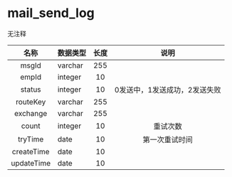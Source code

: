 # mail_send_log

无注释


| 名称 | 数据类型 | 长度  |  说明 |
| :--: | :--- | :------: |  :----: |
|msgId | varchar| 255 |     |
|empId | integer| 10 |     |
|status | integer| 10 |    0发送中，1发送成功，2发送失败 |
|routeKey | varchar| 255 |     |
|exchange | varchar| 255 |     |
|count | integer| 10 |    重试次数 |
|tryTime | date| 10 |    第一次重试时间 |
|createTime | date| 10 |     |
|updateTime | date| 10 |     |
